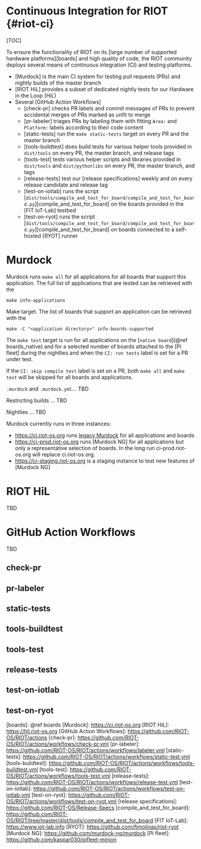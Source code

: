 Continuous Integration for RIOT {#riot-ci}
===============================

[TOC]

To ensure the functionality of RIOT on its [large number of supported hardware platforms][boards]
and high quality of code, the RIOT community deploys several means of continuous integration (CI)
and testing platforms.

- [Murdock] is the main CI system for testing pull requests (PRs) and nightly builds of the master
  branch
- [RIOT HiL] provides a subset of dedicated nightly tests for our Hardware in the Loop (HiL)
- Several [GitHub Action Workflows]
  - [check-pr] checks PR labels and commit messages of PRs to prevent accidental merges of PRs
    marked as unfit to merge
  - [pr-labeler] triages PRs by labeling them with fitting `Area:` and `Platform:`
    labels according to their code content
  - [static-tests] run the `make static-tests` target on every PR and the master branch
  - [tools-buildtest] does build tests for various helper tools provided in `dist/tools` on every
    PR, the master branch, and release tags
  - [tools-test] tests various helper scripts and libraries provided in `dist/tools` and
    `dist/pythonlibs` on every PR, the master branch, and tags
  - [release-tests] test our [release specifications] weekly and on every release candidate and
    release tag
  - [test-on-iotlab] runs the script
    [`dist/tools/compile_and_test_for_board/compile_and_test_for_board.py`][compile_and_test_for_board]
    on the boards provided in the [FIT IoT-Lab] testbed
  - [test-on-ryot] runs the script
    [`dist/tools/compile_and_test_for_board/compile_and_test_for_board.py`][compile_and_test_for_board]
    on boards connected to a self-hosted [RYOT] runner

# Murdock
Murdock runs `make all` for all applications for all boards that support this application.
The full list of applications that are tested can be retrieved with the

~~~~~~~~~~~~~~~~~ {.sh}
make info-applications
~~~~~~~~~~~~~~~~~

Make target. The list of boards that support an application can be retrieved with the

~~~~~~~~~~~~~~~~~ {.sh}
make -C "<application directory>" info-boards-supported
~~~~~~~~~~~~~~~~~

The `make test` target is run for all applications on the [`native board`](@ref boards_native) and
for a selected number of boards attached to the [Pi fleet] during the nightlies and when the
`CI: run tests` label is set for a PR under test.

If the `CI: skip compile test` label is set on a PR, both `make all` and `make test` will be skipped
for all boards and applications.

`.murdock` and `.murdock.yml`... TBD

Restricting builds ... TBD

Nightlies ... TBD

Murdock currently runs in three instances:

- https://ci.riot-os.org runs [legacy Murdock](https://github.com/kaspar030/murdock) for all
  applications and boards
- https://ci-prod.riot-os.org runs [Murdock NG] for all
  applications but only a representative selection of boards. In the long run ci-prod.riot-os.org
  will replace ci.riot-os.org.
- https://ci-staging.riot-os.org is a staging instance to test new features of [Murdock NG]

# RIOT HiL

TBD

# GitHub Action Workflows

TBD

## check-pr

## pr-labeler

## static-tests

## tools-buildtest

## tools-test

## release-tests

## test-on-iotlab

## test-on-ryot


[boards]: @ref boards
[Murdock]: https://ci.riot-os.org
[RIOT HiL]: https://hil.riot-os.org
[GitHub Action Workflows]: https://github.com/RIOT-OS/RIOT/actions
[check-pr]: https://github.com/RIOT-OS/RIOT/actions/workflows/check-pr.yml
[pr-labeler]: https://github.com/RIOT-OS/RIOT/actions/workflows/labeler.yml
[static-tests]: https://github.com/RIOT-OS/RIOT/actions/workflows/static-test.yml
[tools-buildtest]: https://github.com/RIOT-OS/RIOT/actions/workflows/tools-buildtest.yml
[tools-test]: https://github.com/RIOT-OS/RIOT/actions/workflows/tools-test.yml
[release-tests]: https://github.com/RIOT-OS/RIOT/actions/workflows/release-test.yml
[test-on-iotlab]: https://github.com/RIOT-OS/RIOT/actions/workflows/test-on-iotlab.yml
[test-on-ryot]: https://github.com/RIOT-OS/RIOT/actions/workflows/test-on-ryot.yml
[release specifications]: https://github.com/RIOT-OS/Release-Specs
[compile_and_test_for_board]: https://github.com/RIOT-OS/RIOT/tree/master/dist/tools/compile_and_test_for_board
[FIT IoT-Lab]: https://www.iot-lab.info
[RYOT]: https://github.com/fjmolinas/riot-ryot
[Murdock NG]: https://github.com/murdock-ng/murdock
[Pi fleet]: https://github.com/kaspar030/pifleet-minion
